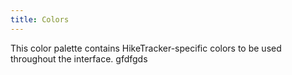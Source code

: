 ```yaml
---
title: Colors
---
```


This color palette contains HikeTracker-specific colors to be used throughout the interface.
gfdfgds
